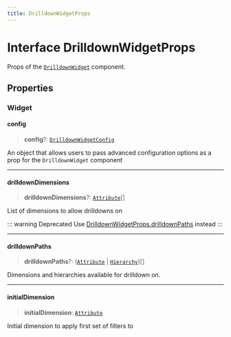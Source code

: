 ```yaml
---
title: DrilldownWidgetProps
---
```


# Interface DrilldownWidgetProps

Props of the [`DrilldownWidget`](../drilldown/class.DrilldownWidget.md) component.

## Properties

### Widget

#### config

> **config**?: [`DrilldownWidgetConfig`](../type-aliases/type-alias.DrilldownWidgetConfig.md)

An object that allows users to pass advanced configuration options as a prop for the `DrilldownWidget` component

***

#### drilldownDimensions

> **drilldownDimensions**?: [`Attribute`](../../sdk-data/interfaces/interface.Attribute.md)[]

List of dimensions to allow drilldowns on

::: warning Deprecated
Use [DrilldownWidgetProps.drilldownPaths](interface.DrilldownWidgetProps.md#drilldownpaths) instead
:::

***

#### drilldownPaths

> **drilldownPaths**?: ([`Attribute`](../../sdk-data/interfaces/interface.Attribute.md) \| [`Hierarchy`](../../sdk-ui/interfaces/interface.Hierarchy.md))[]

Dimensions and hierarchies available for drilldown on.

***

#### initialDimension

> **initialDimension**: [`Attribute`](../../sdk-data/interfaces/interface.Attribute.md)

Initial dimension to apply first set of filters to
